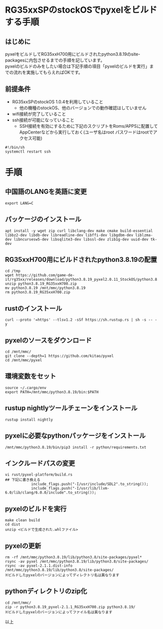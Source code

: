 # RG35xxSPのstockOSでpyxelをビルドする手順

## はじめに
pyxelをビルドしてRG35xxH700用にビルドされたpython3.8.19のsite-packagesに内包させるまでの手順を記しています。  
pyxelのビルドのみをしたい場合は下記手順の項目「pyxelのビルドを実行」までの流れを実施してもらえればOKです。

## 前提条件
- RG35xxSPのstockOS 1.0.4を利用していること
  - 他の機種のstockOS、他のバージョンでの動作確認はしていません
- wifi接続が完了していること
- ssh接続が可能になっていること
  - SSH接続を有効にするために下記のスクリプトをRoms/APPSに配置してAppCenterなどから実行しておく(ユーザ名はroot パスワードはrootでアクセス可能)
```
#!/bin/sh
systemctl restart ssh
```

# 手順
## 中国語のLANGを英語に変更
```
export LANG=C
```

## パッケージのインストール
```
apt install -y wget zip curl libclang-dev make cmake build-essential libbz2-dev libdb-dev libreadline-dev libffi-dev libgdbm-dev liblzma-dev libncursesw5-dev libsqlite3-dev libssl-dev zlib1g-dev uuid-dev tk-dev
```

## RG35xxH700用にビルドされたpython3.8.19の配置
```
cd /tmp
wget https://github.com/game-de-it/rg35xx/releases/download/python3.8.19_pyxel2.0.11_StockOS/python3.8.19_RG35xxH700.zip
unzip python3.8.19_RG35xxH700.zip
mv python3.8.19 /mnt/mmc/python3.8.19
rm python3.8.19_RG35xxH700.zip
```

## rustのインストール
```
curl --proto '=https' --tlsv1.2 -sSf https://sh.rustup.rs | sh -s -- -y
```

## pyxelのソースをダウンロード
```
cd /mnt/mmc/
git clone --depth=1 https://github.com/kitao/pyxel
cd /mnt/mmc/pyxel
```

## 環境変数をセット
```
source ~/.cargo/env
export PATH=/mnt/mmc/python3.8.19/bin:$PATH
```

## rustup nightlyツールチェーンをインストール
```
rustup install nightly
```

## pyxelに必要なpythonパッケージをインストール
```
/mnt/mmc/python3.8.19/bin/pip3 install -r python/requirements.txt
```

## インクルードパスの変更
```
vi rust/pyxel-platform/build.rs
## 下記に書き換える
            include_flags.push("-I/usr/include/SDL2".to_string());
            include_flags.push("-I/usr/lib/llvm-6.0/lib/clang/6.0.0/include".to_string());
```

## pyxelのビルドを実行
```
make clean build
cd dist
unzip <ビルドで生成された.whlファイル>
```

## pyxelの更新
```
rm -rf /mnt/mmc/python3.8.19/lib/python3.8/site-packages/pyxel*
rsync -av pyxel /mnt/mmc/python3.8.19/lib/python3.8/site-packages/
rsync -av pyxel-2.1.1.dist-info /mnt/mmc/python3.8.19/lib/python3.8/site-packages/
※ビルドしたpyxelのバージョンによってディレクトリ名は異なります
```

## pythonディレクトリのzip化
```
cd /mnt/mmc/
zip -r python3.8.19_pyxel-2.1.1_RG35xxH700.zip python3.8.19/
※ビルドしたpyxelのバージョンによってファイル名は異なります
```

以上
